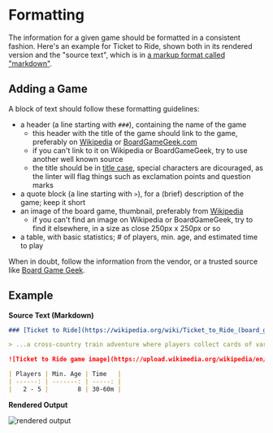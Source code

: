 # Formatting

The information for a given game should be formatted in a consistent fashion. Here's an example for Ticket to Ride, shown both in its rendered version and the "source text", which is in [a markup format called "markdown"][markdown-guide-src].

## Adding a Game

A block of text should follow these formatting guidelines:

- a header (a line starting with `###`), containing the name of the game
  - this header with the title of the game should link to the game, preferably on [Wikipedia][wikipedia-org] or [BoardGameGeek.com][bgg-com]
  - if you can't link to it on Wikipedia or BoardGameGeek, try to use another well known source
  - the title should be in [title case](https://www.titlecase.com/), special characters are dicouraged, as the linter will flag things such as exclamation points and question marks
- a quote block (a line starting with `>`), for a (brief) description of the game; keep it short
- an image of the board game, thumbnail, preferably from [Wikipedia][wikipedia-org]
  - if you can't find an image on Wikipedia or BoardGameGeek, try to find it elsewhere, in a size as close 250px x 250px or so
- a table, with basic statistics; \# of players, min. age, and estimated time to play

When in doubt, follow the information from the vendor, or a trusted source like [Board Game Geek][bgg-com].

## Example

**Source Text (Markdown)**

```markdown
### [Ticket to Ride](https://wikipedia.org/wiki/Ticket_to_Ride_(board_game))

> ...a cross-country train adventure where players collect cards of various types of train cars that enable them to claim railway routes connecting cities in various countries around the world.

![Ticket to Ride game image](https://upload.wikimedia.org/wikipedia/en/thumb/9/92/Ticket_to_Ride_Board_Game_Box_EN.jpg/220px-Ticket_to_Ride_Board_Game_Box_EN.jpg)

| Players | Min. Age | Time   |
| ------: | -------: | -----: |
|   2 - 5 |        8 | 30-60m |
```

**Rendered Output**

![rendered output][output-example]

[markdown-guide-src]: https://help.github.com/articles/about-writing-and-formatting-on-github/
[output-example]: ./assets/images/rendered_md_example.png
[wikipedia-org]: https://www.wikipedia.org/
[bgg-com]: https://boardgamegeek.com
